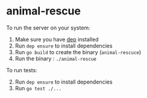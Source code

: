 # animal-rescue

To run the server on your system:

1. Make sure you have [dep](https://github.com/golang/dep) installed
2. Run `dep ensure` to install dependencies
3. Run `go build` to create the binary (`animal-rescuce`)
4. Run the binary : `./animal-rescue`

To run tests:

2. Run `dep ensure` to install dependencies
2. Run `go test ./...`
